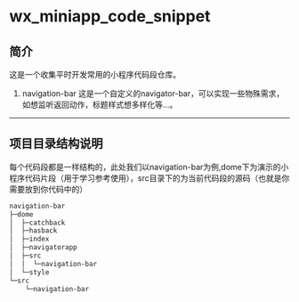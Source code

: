 # wx_miniapp_code_snippet
## 简介
这是一个收集平时开发常用的小程序代码段仓库。
1. navigation-bar 这是一个自定义的navigator-bar，可以实现一些物殊需求，如想监听返回动作，标题样式想多样化等...。
---
## 项目目录结构说明
每个代码段都是一样结构的，此处我们以navigation-bar为例,dome下为演示的小程序代码片段（用于学习参考使用），src目录下的为当前代码段的源码（也就是你需要放到你代码中的）
``` markdown
navigation-bar
├─dome
│  ├─catchback
│  ├─hasback
│  ├─index
│  ├─navigatorapp
│  ├─src
│  │  └─navigation-bar
│  └─style
└─src
    └─navigation-bar
```